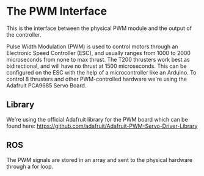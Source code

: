 # The PWM Interface

This is the interface between the physical PWM module and the output of the controller.

Pulse Width Modulation (PWM) is used to control motors through an Electronic Speed Controller (ESC), and usually ranges from 1000 to 2000 microseconds from none to max thrust. The T200 thrusters work best as bidirectional, and will have no thrust at 1500 microseconds. This can be configured on the ESC with the help of a microcontroller like an Arduino. To control 8 thrusters and other PWM-controlled hardware we're using the Adafruit PCA9685 Servo Board.

## Library

We're using the official Adafruit library for the PWM board which can be found here: https://github.com/adafruit/Adafruit-PWM-Servo-Driver-Library

## ROS

The PWM signals are stored in an array and sent to the physical hardware through a for loop.
